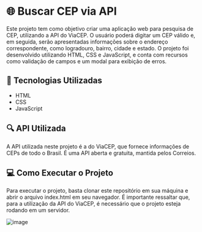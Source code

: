 # 🌐  Buscar CEP via API

Este projeto tem como objetivo criar uma aplicação web para pesquisa de CEP, utilizando a API do ViaCEP. O usuário poderá digitar um CEP válido e, em seguida, serão apresentadas informações sobre o endereço correspondente, como logradouro, bairro, cidade e estado. O projeto foi desenvolvido utilizando HTML, CSS e JavaScript, e conta com recursos como validação de campos e um modal para exibição de erros.

## 🚀 Tecnologias Utilizadas

- HTML
- CSS
- JavaScript

## 🔍 API Utilizada

A API utilizada neste projeto é a do ViaCEP, que fornece informações de CEPs de todo o Brasil. É uma API aberta e gratuita, mantida pelos Correios.

## 💻 Como Executar o Projeto

Para executar o projeto, basta clonar este repositório em sua máquina e abrir o arquivo index.html em seu navegador. É importante ressaltar que, para a utilização da API do ViaCEP, é necessário que o projeto esteja rodando em um servidor.

![image](https://user-images.githubusercontent.com/70325643/235829024-0c15e945-b123-44e7-9224-ecba2efa4680.png)
